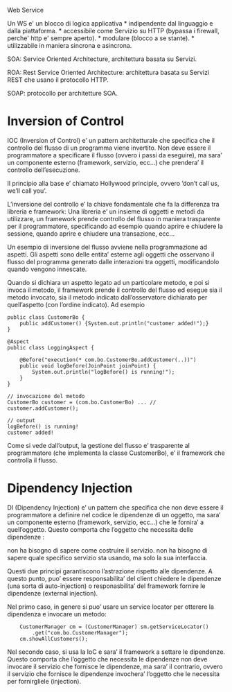 Web Service

Un WS e' un blocco di logica applicativa 
	* indipendente dal linguaggio e dalla piattaforma.
	* accessibile come Servizio su HTTP (bypassa i firewall, perche' http e' sempre aperto).
	* modulare (blocco a se stante).
	* utilizzabile in maniera sincrona e asincrona.

SOA: Service Oriented Architecture, architettura basata su Servizi.

ROA: Rest Service Oriented Architecture: architettura basata su Servizi REST che usano il protocollo HTTP.

SOAP: protocollo per architetture SOA.

# Inversion of Control

IOC (Inversion of Control) e’ un pattern architetturale che specifica
che il controllo del flusso di un programma viene invertito. Non deve
essere il programmatore a specificare il flusso (ovvero i passi da
eseguire), ma sara’ un componente esterno (framework, servizio, ecc...)
che prendera’ il controllo dell’esecuzione.

Il principio alla base e’ chiamato Hollywood principle, ovvero ’don’t
call us, we’ll call you’.

L’inversione del controllo e’ la chiave fondamentale che fa la
differenza tra libreria e framework: Una libreria e’ un insieme di
oggetti e metodi da utilizzare, un framework prende controllo del flusso
in maniera trasparente per il programmatore, specificando ad esempio
quando aprire e chiudere la sessione, quando aprire e chiudere una
transazione, ecc...

Un esempio di inversione del flusso avviene nella programmazione ad
aspetti. Gli aspetti sono delle entita’ esterne agli oggetti che
osservano il flusso del programma generato dalle interazioni tra
oggetti, modificandolo quando vengono innescate.

Quando si dichiara un aspetto legato ad un particolare metodo, e poi si
invoca il metodo, il framework prende il controllo del flusso ed esegue
sia il metodo invocato, sia il metodo indicato dall’osservatore
dichiarato per quell’aspetto (con l’ordine indicato). Ad esempio


    public class CustomerBo {
        public addCustomer() {System.out.println("customer added!");}
    }

    @Aspect
    public class LoggingAspect {

        @Before("execution(* com.bo.CustomerBo.addCustomer(..))")
        public void logBefore(JoinPoint joinPoint) {
            System.out.println("logBefore() is running!");
        }
    }

    // invocazione del metodo 
    CustomerBo customer = (com.bo.CustomerBo) ... // 
    customer.addCustomer();

    // output
    logBefore() is running!
    customer added!

Come si vede dall’output, la gestione del flusso e’ trasparente al
programmatore (che implementa la classe CustomerBo), e’ il framework che
controlla il flusso.

# Dipendency Injection

DI (Dipendency Injection) e’ un pattern che specifica che non deve
essere il programmatore a definire nel codice le dipendenze di un
oggetto, ma sara’ un componente esterno (framework, servizio, ecc...)
che le fornira’ a quell’oggetto. Questo comporta che l’oggetto che
necessita delle dipendenze :

non ha bisogno di sapere come costruire il servizio. non ha bisogno di
sapere quale specifico servizio sta usando, ma solo la sua interfaccia.

Questi due principi garantiscono l’astrazione rispetto alle dipendenze.
A questo punto, puo’ essere responsabilita’ del client chiedere le
dipendenze (una sorta di auto-injection) o responasbilita’ del framework
fornire le dipendenze (external injection).

Nel primo caso, in genere si puo’ usare un service locator per otterere
la dipendenza e invocare un metodo:

        CustomerManager cm = (CustomerManager) sm.getServiceLocator()
            .get("com.bo.CustomerManager");
        cm.showAllCustomers();

Nel secondo caso, si usa la IoC e sara’ il framework a settare le
dipendenze. Questo comporta che l’oggetto che necessita le dipendenze
non deve invocare il servizio che fornisce le dipendenze, ma sara’ il
contrario, ovvero il servizio che fornisce le dipendenze invochera’
l’oggetto che le necessita per fornirgliele (injection).


